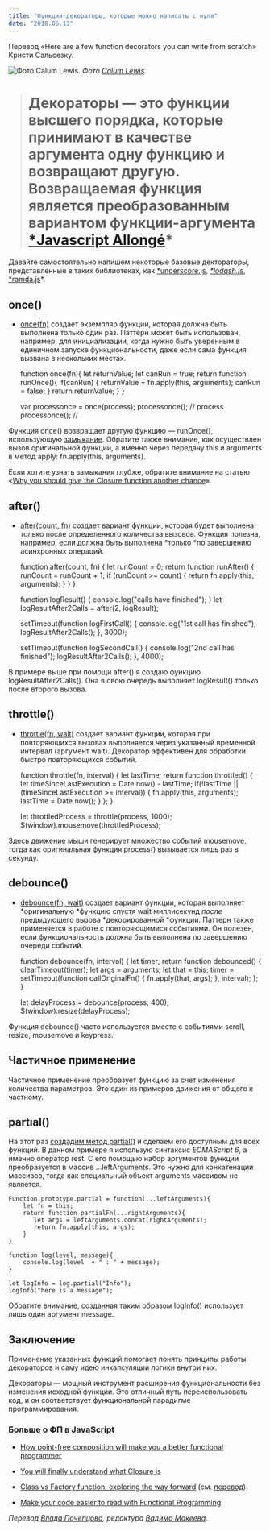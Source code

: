 ```yaml
---
title: "Функции-декораторы, которые можно написать с нуля"
date: "2018.06.13"
---
```


Перевод «Here are a few function decorators you can write from scratch» Кристи Сальсезку.

![Фото [Calum Lewis](https://unsplash.com/photos/rkT_TG5NKF8).](images/1.jpg)
*Фото [Calum Lewis](https://unsplash.com/photos/rkT_TG5NKF8).*

> # Декораторы — это функции высшего порядка, которые принимают в качестве аргумента одну функцию и возвращают другую. Возвращаемая функция является преобразованным вариантом функции-аргумента [*Javascript Allongé](https://leanpub.com/javascript-allonge/read#decorators)*

Давайте самостоятельно напишем некоторые базовые дектораторы, представленные в таких библиотеках, как [*underscore.js](http://underscorejs.org/#functions)*, [*lodash.js](https://lodash.com/docs/4.17.5)*, [*ramda.js](http://ramdajs.com/docs/)*.

## once()

* [once(fn)](https://jsfiddle.net/cristi_salcescu/zpLeLp0v/) создает экземпляр функции, которая должна быть выполнена только один раз. Паттерн может быть использован, например, для инициализации, когда нужно быть уверенным в единичном запуске функциональности, даже если сама функция вызвана в нескольких местах.

    function once(fn){
      let returnValue;
      let canRun = true;
      return function runOnce(){
          if(canRun) {
              returnValue = fn.apply(this, arguments);
              canRun = false;
          }
          return returnValue;
      }
    }

    var processonce = once(process);
    processonce(); // process
    processonce(); //

Функция once() возвращает другую функцию — runOnce(), использующую [замыкание](https://medium.freecodecamp.org/why-you-should-give-the-closure-function-another-chance-31253e44cfa0). Обратите также внимание, как осуществлен вызов оригинальной функции, а именно через передачу this и arguments в метод apply: fn.apply(this, arguments).

Если хотите узнать замыкания глубже, обратите внимание на статью «[Why you should give the Closure function another chance](https://medium.com/p/31253e44cfa0)».

## after()

* [after(count, fn)](https://jsfiddle.net/cristi_salcescu/4evuoxe6/) создает вариант функции, которая будет выполнена только после определенного количества вызовов. Функция полезна, например, если должна быть выполнена *только *по завершению асинхронных операций.

    function after(count, fn) {
       let runCount = 0;
       return function runAfter() {
          runCount = runCount + 1;
          if (runCount >= count) {
             return fn.apply(this, arguments);
          }
       }
    }

    function logResult() { console.log("calls have finished"); }
    let logResultAfter2Calls = after(2, logResult);

    setTimeout(function logFirstCall() {
          console.log("1st call has finished");
          logResultAfter2Calls();
    }, 3000);

    setTimeout(function logSecondCall() {
          console.log("2nd call has finished");
          logResultAfter2Calls();
    }, 4000);

В примере выше при помощи after() я создаю функцию logResultAfter2Calls(). Она в свою очередь выполняет logResult() только после второго вызова.

## throttle()

* [throttle(fn, wait)](https://jsfiddle.net/cristi_salcescu/5tdv0eq6/) создает вариант функции, которая при повторяющихся вызовах выполняется через указанный временной интервал (аргумент wait). Декоратор эффективен для обработки быстро повторяющихся событий.

    function throttle(fn, interval) {
        let lastTime;
        return function throttled() {
            let timeSinceLastExecution = Date.now() - lastTime;
            if(!lastTime || (timeSinceLastExecution >= interval)) {
                fn.apply(this, arguments);
                lastTime = Date.now();
            }
        };
    }

    let throttledProcess = throttle(process, 1000);
    $(window).mousemove(throttledProcess);

Здесь движение мыши генерирует множество событий mousemove, тогда как оригинальная функция process() вызывается лишь раз в секунду.

## debounce()

* [debounce(fn, wait)](https://jsfiddle.net/cristi_salcescu/424unsa7/) создает вариант функции, которая выполняет *оригинальную *функцию спустя wait миллисекунд *после* предыдующего вызова *декорированной *функции. Паттерн также применяется в работе с повторяющимися событиями. Он полезен, если функциональность должна быть выполнена по завершению очереди событий.

    function debounce(fn, interval) {
        let timer;
        return function debounced() {
            clearTimeout(timer);
            let args = arguments;
            let that = this;
            timer = setTimeout(function callOriginalFn() {
                 fn.apply(that, args);
            }, interval);
        };
    }

    let delayProcess = debounce(process, 400);
    $(window).resize(delayProcess);

Функция debounce() часто используется вместе с событиями scroll, resize, mousemove и keypress.

## Частичное применение

Частичное применение преобразует функцию за счет изменения количества параметров. Это один из примеров движения от общего к частному.

## partial()

На этот раз [создадим метод partial()](https://jsfiddle.net/cristi_salcescu/sbborekp/) и сделаем его доступным для всех функций. В данном примере я использую синтаксис *ECMAScript 6*, а именно оператор rest. С его помощью набор аргументов функции преобразуется в массив ...leftArguments. Это нужно для конкатенации массивов, тогда как специальный объект arguments массивом не является.

    Function.prototype.partial = function(...leftArguments){
        let fn = this;
        return function partialFn(...rightArguments){
           let args = leftArguments.concat(rightArguments);
           return fn.apply(this, args);
        }
    }

    function log(level, message){
        console.log(level  + " : " + message);
    }

    let logInfo = log.partial("Info");
    logInfo("here is a message");

Обратите внимание, созданная таким образом logInfo() использует лишь один аргумент message.

## Заключение

Применение указанных функций помогает понять принципы работы декораторов и саму идею инкапсуляции логики внутри них.

Декораторы — мощный инструмент расширения функциональности без изменения исходной функции. Это отличный путь переиспользовать код, и он соответствует функциональной парадигме программирования.

### **Больше о ФП в JavaScript**

* [How point-free composition will make you a better functional programmer](https://medium.com/p/33dcb910303a)

* [You will finally understand what Closure is](https://medium.com/p/13ba11825319)

* [Class vs Factory function: exploring the way forward](https://medium.com/p/73258b6a8d15) (см. [перевод](https://medium.com/@kanby/класс-vs-фабрика-объектов-перспективы-9b4c696823c8)).

* [Make your code easier to read with Functional Programming](https://medium.com/p/94fb8cc69f9d)

*Перевод [Влада Почепцова](https://medium.com/@vlad_poe), редактура [Вадима Макеева](https://medium.com/@pepelsbey).*

